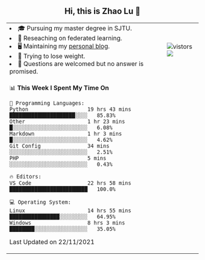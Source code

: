 <h2 align="center"> Hi, this is Zhao Lu 👋</h2>

<table style="overflow:hidden;">
    <tr> 
        <td>
            <li>🎓 Pursuing my master degree in SJTU.</li>
            <li>🌱 Reseaching on federated learning.</li>
            <li>🖥️ Maintaining my <a href="https://ifarewell.xyz">personal blog</a>.</li>
            <li>💪 Trying to lose weight.</li>
            <li>💬 Questions are welcomed but no answer is promised.</li> 
        </td>
        <td>
            <img src="https://visitor-badge.glitch.me/badge?page_id=ifarewell" alt="vistors" />
        <br>
          <img src="https://github-readme-stats.vercel.app/api?username=ifarewell&theme=graywhite&hide=prs,contribs&show_icons=true&hide_border=true&icon_color=CE1D2D&text_color=718096&bg_color=ffffff&hide_title=true" />
        </td>
    </tr>
    <tr>
        <td colspan="2">
            
<!--START_SECTION:waka-->
📊 **This Week I Spent My Time On** 

```text
💬 Programming Languages: 
Python                   19 hrs 43 mins      █████████████████████░░░░   85.83% 
Other                    1 hr 23 mins        █░░░░░░░░░░░░░░░░░░░░░░░░   6.08% 
Markdown                 1 hr 3 mins         █░░░░░░░░░░░░░░░░░░░░░░░░   4.62% 
Git Config               34 mins             ░░░░░░░░░░░░░░░░░░░░░░░░░   2.51% 
PHP                      5 mins              ░░░░░░░░░░░░░░░░░░░░░░░░░   0.43%

🔥 Editors: 
VS Code                  22 hrs 58 mins      █████████████████████████   100.0%

💻 Operating System: 
Linux                    14 hrs 55 mins      ████████████████░░░░░░░░░   64.95% 
Windows                  8 hrs 3 mins        ████████░░░░░░░░░░░░░░░░░   35.05%

```


 Last Updated on 22/11/2021
<!--END_SECTION:waka-->
            
</td></tr>
</table>


